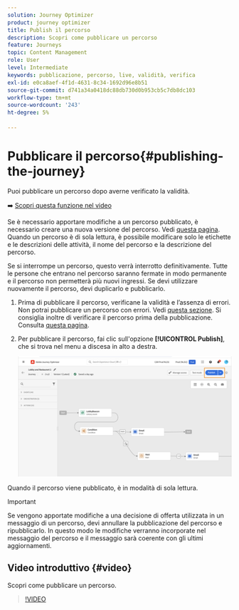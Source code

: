 ```yaml
---
solution: Journey Optimizer
product: journey optimizer
title: Publish il percorso
description: Scopri come pubblicare un percorso
feature: Journeys
topic: Content Management
role: User
level: Intermediate
keywords: pubblicazione, percorso, live, validità, verifica
exl-id: e0ca8aef-4f1d-4631-8c34-1692d96e8b51
source-git-commit: d741a34a0418dc88db730d0b953cb5c7db8dc103
workflow-type: tm+mt
source-wordcount: '243'
ht-degree: 5%

---
```


# Pubblicare il percorso{#publishing-the-journey}

Puoi pubblicare un percorso dopo averne verificato la validità.

➡️ [Scopri questa funzione nel video](#video)

Se è necessario apportare modifiche a un percorso pubblicato, è necessario creare una nuova versione del percorso. Vedi [questa pagina](../building-journeys/journey.md). Quando un percorso è di sola lettura, è possibile modificare solo le etichette e le descrizioni delle attività, il nome del percorso e la descrizione del percorso.

Se si interrompe un percorso, questo verrà interrotto definitivamente. Tutte le persone che entrano nel percorso saranno fermate in modo permanente e il percorso non permetterà più nuovi ingressi. Se devi utilizzare nuovamente il percorso, devi duplicarlo e pubblicarlo.

1. Prima di pubblicare il percorso, verificane la validità e l’assenza di errori. Non potrai pubblicare un percorso con errori. Vedi [questa sezione](../building-journeys/troubleshooting.md#checking-for-errors-before-testing). Si consiglia inoltre di verificare il percorso prima della pubblicazione. Consulta [questa pagina](../building-journeys/testing-the-journey.md).
1. Per pubblicare il percorso, fai clic sull&#39;opzione **[!UICONTROL Publish]**, che si trova nel menu a discesa in alto a destra.

   ![](assets/journeyuc1_18.png)

Quando il percorso viene pubblicato, è in modalità di sola lettura.

>[!IMPORTANT]
>
>Se vengono apportate modifiche a una decisione di offerta utilizzata in un messaggio di un percorso, devi annullare la pubblicazione del percorso e ripubblicarlo.  In questo modo le modifiche verranno incorporate nel messaggio del percorso e il messaggio sarà coerente con gli ultimi aggiornamenti.

## Video introduttivo {#video}

Scopri come pubblicare un percorso.

>[!VIDEO](https://video.tv.adobe.com/v/3424998?quality=12)